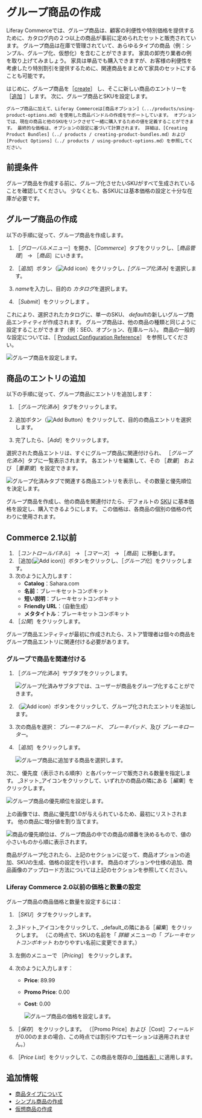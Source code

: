 # グループ商品の作成

Liferay Commerceでは、グループ商品は、顧客の利便性や特別価格を提供するために、カタログ内の２つ以上の商品が事前に定められたセットと販売されています。 グループ商品は在庫で管理されていて、あらゆるタイプの商品（例：シンプル、グループ化、仮想化）を含むことができます。 家具の卸売り業者の例を取り上げてみましょう。 家具は単品でも購入できますが、お客様の利便性を考慮したり特別割引を提供するために、関連商品をまとめて家具のセットにすることも可能です。

はじめに、グループ商品を［[create](#create-a-grouped-product)］ し、そこに新しい商品のエントリーを［[追加](#adding-product-entries) ］します。 次に、グループ商品とSKUを設定します。

```{note}
グループ商品に加えて、Liferay Commerceは[商品オプション]（.../products/using-product-options.md）を使用した商品バンドルの作成をサポートしています。 オプションでは、現在の商品と他のSKUをリンクさせて一緒に購入するための値を定義することができます。 最終的な価格は、オプションの設定に基づいて計算されます。 詳細は、[Creating Product Bundles]（../ products / creating-product-bundles.md）および[Product Options]（../ products / using-product-options.md）を参照してください。
```

## 前提条件

グループ商品を作成する前に、グループ化させたいSKUがすべて生成されていることを確認してください。 少なくとも、各SKUには基本価格の設定と十分な在庫が必要です。

## グループ商品の作成

以下の手順に従って、グループ商品を作成します。

1. ［*グローバルメニュー*］を開き、［*Commerce*］タブをクリックし、［*商品管理*］ &rarr; ［*商品*］にいきます。

1. ［*追加*］ボタン（![Add icon](../../../images/icon-add.png)）をクリックし、*[グループ化済み]* を選択します。

1. *name*を入力し、目的の *カタログ*を選択します。

1. ［*Submit*］をクリックします 。

これにより、選択されたカタログに、単一のSKU、 *default*の新しいグループ商品エンティティが作成されます。 グループ商品は、他の商品の種類と同じように設定することができます（例：SEO、オプション、在庫ルール）。 商品の一般的な設定については、［ [Product Configuration Reference](../products/product-configuration-reference.md)］ を参照してください。

![グループ商品を設定します。](./creating-a-grouped-product/images/01.png)

## 商品のエントリの追加

以下の手順に従って、グループ商品にエントリを追加します：

1. ［*グループ化済み*］タブをクリックします。

1. 追加ボタン（![Add Button](../../../images/icon-add.png)）をクリックして、目的の商品エントリを選択します。

1. 完了したら、［*Add*］をクリックします。

選択された商品エントリは、すぐにグループ商品に関連付けられ、 ［*グループ化済み*］タブに一覧表示されます。 各エントリを編集して、その ［*数量*］ および ［*重要度*］を設定できます。

![グループ化済みタブで関連する商品エントリを表示し、その数量と優先順位を決定します。](./creating-a-grouped-product/images/02.png)

グループ商品を作成し、他の商品を関連付けたら、デフォルトの [SKU](./../products/creating-skus-for-product-variants.md) に基本価格を設定し、購入できるようにします。 この価格は、各商品の個別の価格の代わりに使用されます。

## Commerce 2.1以前

1. ［_コントロールパネル_］ → ［_コマース_］ → ［_商品_］に移動します。
1. ［追加(![Add icon](../../../images/icon-add.png))］ボタンをクリックし、［_グループ化_］をクリックします。
1. 次のように入力します：
    * **Catalog**：Sahara.com
    * **名前**：ブレーキセットコンボキット
    * **短い説明**：ブレーキセットコンボキット
    * **Friendly URL**：（自動生成）
    * **メタタイトル**：ブレーキセットコンボキット
1. ［_公開_］をクリックします。

グループ商品エンティティが最初に作成されたら、ストア管理者は個々の商品をグループ商品エントリに関連付ける必要があります。

### グループで商品を関連付ける

1. ［_グループ化済み_］サブタブをクリックします。

   ![グループ化済みサブタブでは、ユーザーが商品をグループ化することができます。](./creating-a-grouped-product/images/03.png)

1. （![Add icon](../../../images/icon-add.png)）ボタンをクリックして、グループ化されたエントリを追加します。
1. 次の商品を選択： _ブレーキフルード_、 _ブレーキパッド_、及び _ブレーキローター_。
1. ［_追加_］をクリックします。

    ![グループ商品に追加する商品を選択します。](./creating-a-grouped-product/images/04.png)

次に、優先度（表示される順序）と各パッケージで販売される数量を指定します。 _3ドット_アイコンをクリックして、いずれかの商品の隣にある［_編集_］をクリックします。

![グループ商品の優先順位を設定します。](./creating-a-grouped-product/images/05.png)

上の画像では、商品に優先度1.0が与えられているため、最初にリストされます。 他の商品に増分値を割り当てます。

![商品の優先順位は、グループ商品の中での商品の順番を決めるもので、値の小さいものから順に表示されます。](./creating-a-grouped-product/images/06.png)

商品がグループ化されたら、上記のセクションに従って、商品オプションの追加、SKUの生成、価格の設定を行います。 商品のオプションや仕様の追加、商品画像のアップロード方法については上記のセクションを参照してください。

### Liferay Commerce 2.0以前の価格と数量の設定

グループ商品の商品価格と数量を設定するには：

1. ［_SKU_］タブをクリックします。
1. _3ドット_アイコンをクリックして、_default_の隣にある［_編集_］をクリックします。 （この時点で、SKUの名前を「 _詳細_ メニューの「 _ブレーキセットコンボキット_ わかりやすい名前に変更できます。）
1. 左側のメニューで ［_Pricing_］ をクリックします。
1. 次のように入力します：
    * **Price**: 89.99
    * **Promo Price**: 0.00
    * **Cost**: 0.00

        ![グループ商品の価格を設定します。](./creating-a-grouped-product/images/08.png)

1. ［_保存_］ をクリックします。 （［Promo Price］および［Cost］フィールドが0.00のままの場合、この時点では割引やプロモーションは適用されません。）
1. ［_Price List_］をクリックして、この商品を既存の[［価格表］](../../managing-prices/adding-products-to-a-price-list.md)に適用します。

## 追加情報

* [商品タイプについて](./introduction-to-product-types.md)
* [シンプル商品の作成](./creating-a-simple-product.md)
* [仮想商品の作成](./creating-a-virtual-product.md)
